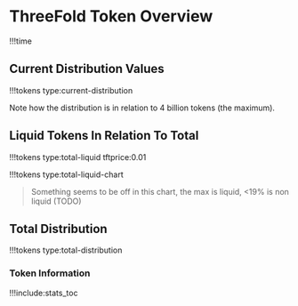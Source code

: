 # ThreeFold Token Overview

!!!time

## Current Distribution Values

!!!tokens type:current-distribution

Note how the distribution is in relation to 4 billion tokens (the maximum).

## Liquid Tokens In Relation To Total

!!!tokens type:total-liquid tftprice:0.01

!!!tokens type:total-liquid-chart

> Something seems to be off in this chart, the max is liquid, <19% is non liquid (TODO)


## Total Distribution

!!!tokens type:total-distribution

### Token Information

!!!include:stats_toc


